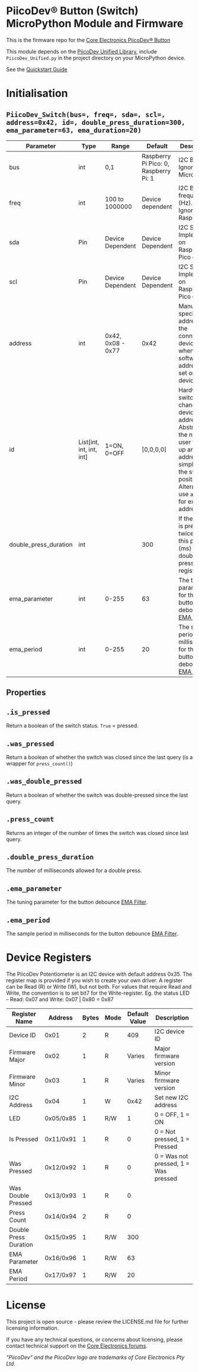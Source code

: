 # PiicoDev® Button (Switch) MicroPython Module and Firmware

This is the firmware repo for the [Core Electronics PiicoDev® Button](https://core-electronics.com.au/catalog/product/view/sku/CE08500)

This module depends on the [PiicoDev Unified Library](https://github.com/CoreElectronics/CE-PiicoDev-Unified), include `PiicoDev_Unified.py` in the project directory on your MicroPython device.

See the [Quickstart Guide](https://piico.dev/p21)

 # Initialisation
 
## `PiicoDev_Switch(bus=, freq=, sda=, scl=, address=0x42, id=, double_press_duration=300, ema_parameter=63, ema_duration=20)`
| Parameter             | Type                     | Range             | Default                               | Description                                                                                                                                                                            |
| --------------------- | ------------------------ | ----------------- | ------------------------------------- | -------------------------------------------------------------------------------------------------------------------------------------------------------------------------------------- |
| bus                   | int                      | 0,1               | Raspberry Pi Pico: 0, Raspberry Pi: 1 | I2C Bus.  Ignored on Micro:bit                                                                                                                                                         |
| freq                  | int                      | 100 to 1000000    | Device dependent                      | I2C Bus frequency (Hz).  Ignored on Raspberry Pi                                                                                                                                       |
| sda                   | Pin                      | Device Dependent  | Device Dependent                      | I2C SDA Pin. Implemented on Raspberry Pi Pico only                                                                                                                                     |
| scl                   | Pin                      | Device Dependent  | Device Dependent                      | I2C SCL Pin. Implemented on Raspberry Pi Pico only                                                                                                                                     |
| address               | int                      | 0x42, 0x08 - 0x77 | 0x42                                  | Manually specify the address of the connected device. For when a software address is set on the device.                                                                                |
| id                    | List[int, int, int, int] | 1=ON, 0=OFF       | [0,0,0,0]                             | Hardware switches change the device address - Abstracts the need for user to look up an address, simply input the switch positions. Alternatively, use `address` for explicit address. |
| double_press_duration | int                      |                   | 300                                   | If the button is pressed twice within this period (ms) a double-press will be registered                                                                                               |
| ema_parameter         | int                      | 0-255             | 63                                    | The tuning parameter for the button debounce [EMA Filter](https://en.wikipedia.org/wiki/Moving_average).                                                                               |
| ema_period            | int                      | 0-255             | 20                                    | The sample period in milliseconds for the button debounce [EMA Filter](https://en.wikipedia.org/wiki/Moving_average).                                                                  |

## Properties

## `.is_pressed`
 
Return a boolean of the switch status. `True` = pressed.

## `.was_pressed`
 
Return a boolean of whether the switch was closed since the last query (is a wrapper for `press_count()`)

## `.was_double_pressed`
 
Return a boolean of whether the switch was double-pressed since the last query.

## `.press_count`

Returns an integer of the number of times the switch was closed since last query.

## `.double_press_duration`

The number of milliseconds allowed for a double press.

## `.ema_parameter`

The tuning parameter for the button debounce [EMA Filter](https://en.wikipedia.org/wiki/Moving_average).

## `.ema_period`

The sample period in milliseconds for the button debounce [EMA Filter](https://en.wikipedia.org/wiki/Moving_average).

# Device Registers
The PiicoDev Potentiometer is an I2C device with default address 0x35. The register map is provided if you wish to create your own driver.
A register can be Read (R) or Write (W), but not both. For values that require Read and Write, the convention is to set bit7 for the Write-register. Eg. the status LED - Read: 0x07 and Write: 0x07 | 0x80 = 0x87

| Register Name         | Address   | Bytes  | Mode | Default Value    | Description
| --------------------- | --------- | ------ | ---- | ---------------- | -----------
| Device ID             | 0x01      | 2      | R    | 409              | I2C device ID
| Firmware Major        | 0x02      | 1      | R    | Varies           | Major firmware version
| Firmware Minor        | 0x03      | 1      | R    | Varies           | Minor firmware version
| I2C Address           | 0x04      | 1      | W    | 0x42             | Set new I2C address
| LED                   | 0x05/0x85 | 1      | R/W  | 1                | 0 = OFF, 1 = ON
| Is Pressed            | 0x11/0x91 | 1      | R    | 0                | 0 = Not pressed, 1 = Pressed
| Was Pressed           | 0x12/0x92 | 1      | R    | 0                | 0 = Was not pressed, 1 = Was pressed
| Was Double Pressed    | 0x13/0x93 | 1      | R    | 0                | 
| Press Count           | 0x14/0x94 | 2      | R    | 0                |
| Double Press Duration | 0x15/0x95 | 1      | R/W  | 300              |
| EMA Parameter         | 0x16/0x96 | 1      | R/W  | 63               |
| EMA Period            | 0x17/0x97 | 1      | R/W  | 20               |

# License

This project is open source - please review the LICENSE.md file for further licensing information.

If you have any technical questions, or concerns about licensing, please contact technical support on the [Core Electronics forums](https://forum.core-electronics.com.au/).

*\"PiicoDev\" and the PiicoDev logo are trademarks of Core Electronics Pty Ltd.*
